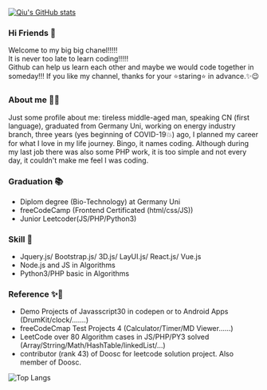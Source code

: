 [![Qiu's GitHub stats](https://github-readme-stats.vercel.app/api?username=Qiu-IT&hide=stars,issues&show_icons=true&theme=synthwave)](https://github.com/anuraghazra/github-readme-stats) 

### Hi Friends 👋
Welcome to my big big chanel!!!!! <br>
It is never too late to learn coding!!!!!<br>
Github can help us learn each other and maybe we would code together in someday!!! If you like my channel, thanks for your ⭐staring⭐ in advance.✨😉

### About me 👨‍🎓
Just some profile about me: tireless middle-aged man, speaking CN (first language), graduated from Germany Uni, working on energy industry branch, three years (yes beginning of COVID-19💥) ago, I planned my career for what I love in my life journey. Bingo, it names coding. Although during my last job there was also some PHP work, it is too simple and not every day, it couldn't make me feel I was coding. 

### Graduation 📚
- Diplom degree (Bio-Technology) at Germany Uni
- freeCodeCamp (Frontend Certificated (html/css/JS))
- Junior Leetcoder(JS/PHP/Python3)

### Skill 🔨
- Jquery.js/ Bootstrap.js/ 3D.js/ LayUI.js/ React.js/ Vue.js
- Node.js and JS in Algorithms
- Python3/PHP basic in Algorithms 
<!--
- Python in basic
- Java in Basic
-->

### Reference ✨🏅
- Demo Projects of Javasscript30 in codepen or to Android Apps (DrumKit/clock/.......)
- freeCodeCmap Test Projects 4 (Calculator/Timer/MD Viewer......)
- LeetCode over 80 Algorithm cases in JS/PHP/PY3 solved (Array/Strring/Math/HashTable/linkedList/...)
- contributor (rank 43) of Doosc for leetcode solution project. Also member of Doosc.

![Top Langs](https://github-readme-stats.vercel.app/api/top-langs/?username=Qiu-IT&layout=compact&hide=css,html)
<!--
(https://github.com/anuraghazra/github-readme-stats) 
-->

<!--
![Qiu's Most used languages](https://github-readme-stats.vercel.app/api/top-langs?username=Qiu-IT&show_icons=true&count_private=true&theme=gotham)


**Qiu-IT/Qiu-IT** is a ✨ _special_ ✨ repository because its `README.md` (this file) appears on your GitHub profile.

Here are some ideas to get you started:

- 🔭 I’m currently working on Front-end ...
- 🌱 I’m currently learning React JS and Python...
- 👯 I’m looking to collaborate on ...
- 🤔 I’m looking for help with ...
- 💬 Ask me about ...
- 📫 How to reach me: ...
- 😄 Pronouns: ...
- ⚡ Fun fact: ...
-->
